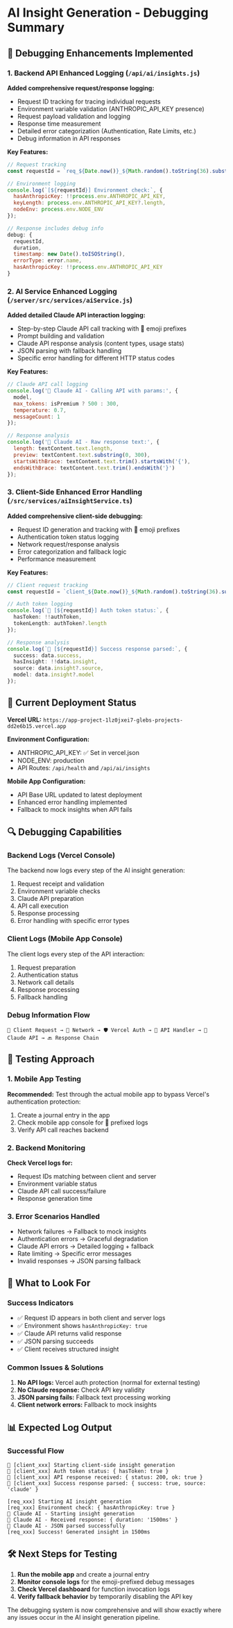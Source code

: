 # AI Insight Generation - Debugging Summary

## 🔧 Debugging Enhancements Implemented

### 1. Backend API Enhanced Logging (`/api/ai/insights.js`)

**Added comprehensive request/response logging:**
- Request ID tracking for tracing individual requests
- Environment variable validation (ANTHROPIC_API_KEY presence)
- Request payload validation and logging
- Response time measurement
- Detailed error categorization (Authentication, Rate Limits, etc.)
- Debug information in API responses

**Key Features:**
```javascript
// Request tracking
const requestId = `req_${Date.now()}_${Math.random().toString(36).substr(2, 9)}`;

// Environment logging
console.log(`[${requestId}] Environment check:`, {
  hasAnthropicKey: !!process.env.ANTHROPIC_API_KEY,
  keyLength: process.env.ANTHROPIC_API_KEY?.length,
  nodeEnv: process.env.NODE_ENV
});

// Response includes debug info
debug: {
  requestId,
  duration,
  timestamp: new Date().toISOString(),
  errorType: error.name,
  hasAnthropicKey: !!process.env.ANTHROPIC_API_KEY
}
```

### 2. AI Service Enhanced Logging (`/server/src/services/aiService.js`)

**Added detailed Claude API interaction logging:**
- Step-by-step Claude API call tracking with 🤖 emoji prefixes
- Prompt building and validation
- Claude API response analysis (content types, usage stats)
- JSON parsing with fallback handling
- Specific error handling for different HTTP status codes

**Key Features:**
```javascript
// Claude API call logging
console.log('🤖 Claude AI - Calling API with params:', {
  model,
  max_tokens: isPremium ? 500 : 300,
  temperature: 0.7,
  messageCount: 1
});

// Response analysis
console.log('🤖 Claude AI - Raw response text:', {
  length: textContent.text.length,
  preview: textContent.text.substring(0, 300),
  startsWithBrace: textContent.text.trim().startsWith('{'),
  endsWithBrace: textContent.text.trim().endsWith('}')
});
```

### 3. Client-Side Enhanced Error Handling (`/src/services/aiInsightService.ts`)

**Added comprehensive client-side debugging:**
- Request ID generation and tracking with 📱 emoji prefixes
- Authentication token status logging
- Network request/response analysis
- Error categorization and fallback logic
- Performance measurement

**Key Features:**
```typescript
// Client request tracking
const requestId = `client_${Date.now()}_${Math.random().toString(36).substr(2, 9)}`;

// Auth token logging
console.log(`📱 [${requestId}] Auth token status:`, {
  hasToken: !!authToken,
  tokenLength: authToken?.length
});

// Response analysis
console.log(`📱 [${requestId}] Success response parsed:`, {
  success: data.success,
  hasInsight: !!data.insight,
  source: data.insight?.source,
  model: data.insight?.model
});
```

## 🚀 Current Deployment Status

**Vercel URL:** `https://app-project-1lz0jxei7-glebs-projects-dd2e6b15.vercel.app`

**Environment Configuration:**
- ANTHROPIC_API_KEY: ✅ Set in vercel.json
- NODE_ENV: production
- API Routes: `/api/health` and `/api/ai/insights`

**Mobile App Configuration:**
- API Base URL updated to latest deployment
- Enhanced error handling implemented
- Fallback to mock insights when API fails

## 🔍 Debugging Capabilities

### Backend Logs (Vercel Console)
The backend now logs every step of the AI insight generation:
1. Request receipt and validation
2. Environment variable checks
3. Claude API preparation
4. API call execution
5. Response processing
6. Error handling with specific error types

### Client Logs (Mobile App Console)
The client logs every step of the API interaction:
1. Request preparation
2. Authentication status
3. Network call details
4. Response processing
5. Fallback handling

### Debug Information Flow
```
📱 Client Request → 🔄 Network → 🛡️ Vercel Auth → 📡 API Handler → 🤖 Claude API → 🔙 Response Chain
```

## 🧪 Testing Approach

### 1. Mobile App Testing
**Recommended:** Test through the actual mobile app to bypass Vercel's authentication protection:
1. Create a journal entry in the app
2. Check mobile app console for 📱 prefixed logs
3. Verify API call reaches backend

### 2. Backend Monitoring
**Check Vercel logs for:**
- Request IDs matching between client and server
- Environment variable status
- Claude API call success/failure
- Response generation time

### 3. Error Scenarios Handled
- Network failures → Fallback to mock insights
- Authentication errors → Graceful degradation
- Claude API errors → Detailed logging + fallback
- Rate limiting → Specific error messages
- Invalid responses → JSON parsing fallback

## 🎯 What to Look For

### Success Indicators
- ✅ Request ID appears in both client and server logs
- ✅ Environment shows `hasAnthropicKey: true`
- ✅ Claude API returns valid response
- ✅ JSON parsing succeeds
- ✅ Client receives structured insight

### Common Issues & Solutions
1. **No API logs:** Vercel auth protection (normal for external testing)
2. **No Claude response:** Check API key validity
3. **JSON parsing fails:** Fallback text processing working
4. **Client network errors:** Fallback to mock insights

## 📊 Expected Log Output

### Successful Flow
```
📱 [client_xxx] Starting client-side insight generation
📱 [client_xxx] Auth token status: { hasToken: true }
📱 [client_xxx] API response received: { status: 200, ok: true }
📱 [client_xxx] Success response parsed: { success: true, source: 'claude' }

[req_xxx] Starting AI insight generation
[req_xxx] Environment check: { hasAnthropicKey: true }
🤖 Claude AI - Starting insight generation
🤖 Claude AI - Received response: { duration: '1500ms' }
🤖 Claude AI - JSON parsed successfully
[req_xxx] Success! Generated insight in 1500ms
```

## 🛠️ Next Steps for Testing

1. **Run the mobile app** and create a journal entry
2. **Monitor console logs** for the emoji-prefixed debug messages
3. **Check Vercel dashboard** for function invocation logs
4. **Verify fallback behavior** by temporarily disabling the API key

The debugging system is now comprehensive and will show exactly where any issues occur in the AI insight generation pipeline.